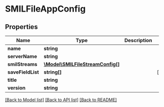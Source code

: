 # SMILFileAppConfig

## Properties
Name | Type | Description | Notes
------------ | ------------- | ------------- | -------------
**name** | **string** |  | 
**serverName** | **string** |  | 
**smilStreams** | [**\Model\SMILFileStreamConfig[]**](SMILFileStreamConfig.md) |  | 
**saveFieldList** | **string[]** |  | [optional] 
**title** | **string** |  | 
**version** | **string** |  | 

[[Back to Model list]](../README.md#documentation-for-models) [[Back to API list]](../README.md#documentation-for-api-endpoints) [[Back to README]](../README.md)


